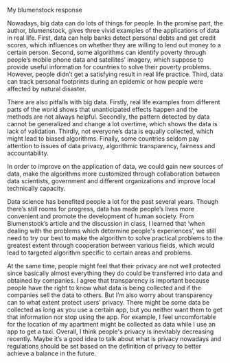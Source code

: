 My blumenstock response

Nowadays, big data can do lots of things for people. In the promise part, the author, blumenstock, gives three vivid examples of the applications of data in real life. First, data can help banks detect personal debts and get credit scores, which influences on whether they are willing to lend out money to a certain person. Second, some algorithms can identify poverty through people’s mobile phone data and satellites’ imagery, which suppose to provide useful information for countries to solve their poverty problems. However, people didn’t get a satisfying result in real life practice. Third, data can track personal footprints during an epidemic or how people were affected by natural disaster.

There are also pitfalls with big data. Firstly, real life examples from different parts of the world shows that unanticipated effects happen and the methods are not always helpful. Secondly, the pattern detected by data cannot be generalized and change a lot overtime, which shows the data is lack of validation. Thirdly, not everyone’s data is equally collected, which might lead to biased algorithms. Finally, some countries seldom pay attention to issues of data privacy, algorithmic transparency, fairness and accountability. 

In order to improve on the application of data, we could gain new sources of data, make the algorithms more customized through collaboration between data scientists, government and different organizations and improve local technically capacity.

Data science has benefited people a lot for the past several years. Though there’s still rooms for progress, data has made people’s lives more convenient and promote the development of human society. From Blumenstock’s article and the discussion in class, I learned that ‘when dealing with the problems which determine people's experiences’, we still need to try our best to make the algorithm to solve practical problems to the greatest extent through cooperation between various fields, which would lead to targeted algorithm specific to certain areas and problems.

At the same time, people might feel that their privacy are not well protected since basically almost everything they do could be transferred into data and obtained by companies. I agree that transparency is important because people have the right to know what data is being collected and if the companies sell the data to others. But I’m also worry about transparency can to what extent protect users’ privacy. There might be some data be collected as long as you use a certain app, but you neither want them to get that information nor stop using the app. For example, I feel uncomfortable for the location of my apartment might be collected as data while I use an app to get a taxi. Overall, I think people's privacy is inevitably decreasing recently. Maybe it’s a good idea to talk about what is privacy nowadays and regulations should be set based on the definition of privacy to better achieve a balance in the future.

